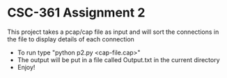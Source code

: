 # CSC-361 Assignment 2

This project takes a pcap/cap file as input and will sort the connections in the file to display details of each connection

- To run type "python p2.py <cap-file.cap>"
-  The output will be put in a file called Output.txt in the current directory
-  Enjoy!
